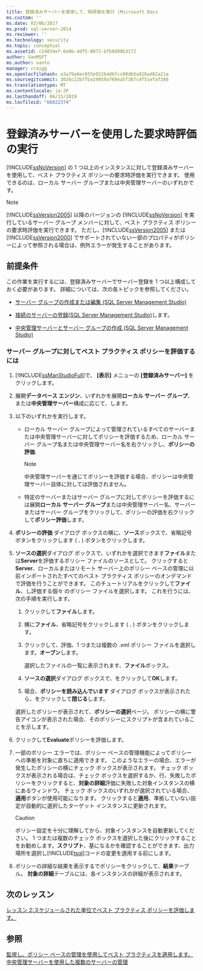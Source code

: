 ```yaml
---
title: 登録済みサーバーを使用して、時評価を実行 |Microsoft Docs
ms.custom: ''
ms.date: 03/06/2017
ms.prod: sql-server-2014
ms.reviewer: ''
ms.technology: security
ms.topic: conceptual
ms.assetid: c14034ef-6e0b-4df5-8072-bfb8d90b3172
author: VanMSFT
ms.author: vanto
manager: craigg
ms.openlocfilehash: a3a79a6ec655e91264d6fcc00db5a920ad82a21e
ms.sourcegitcommit: 3026c22b7fba19059a769ea5f367c4f51efaf286
ms.translationtype: MT
ms.contentlocale: ja-JP
ms.lasthandoff: 06/15/2019
ms.locfileid: "66822374"
---
```

# <a name="perform-an-on-demand-evaluation-by-using-registered-servers"></a>登録済みサーバーを使用した要求時評価の実行

  [!INCLUDE[ssNoVersion](../includes/ssnoversion-md.md)] の 1 つ以上のインスタンスに対して登録済みサーバーを使用して、ベスト プラクティス ポリシーの要求時評価を実行できます。 使用できるのは、ローカル サーバー グループまたは中央管理サーバーのいずれかです。  
  
> [!NOTE]  
>  [!INCLUDE[ssVersion2005](../includes/ssversion2005-md.md)] 以降のバージョンの [!INCLUDE[ssNoVersion](../includes/ssnoversion-md.md)] を実行しているサーバー グループ メンバーに対して、ベスト プラクティス ポリシーの要求時評価を実行できます。 ただし、[!INCLUDE[ssVersion2005](../includes/ssversion2005-md.md)] または [!INCLUDE[ssVersion2000](../includes/ssversion2000-md.md)] でサポートされていない一部のプロパティがポリシーによって参照される場合は、例外エラーが発生することがあります。  
  
## <a name="prerequisites"></a>前提条件  
 この作業を実行するには、登録済みサーバーでサーバー登録を 1 つ以上構成しておく必要があります。 詳細については、次の各トピックを参照してください。  
  
-   [サーバー グループの作成または編集 &#40;SQL Server Management Studio&#41;](../ssms/register-servers/create-or-edit-a-server-group-sql-server-management-studio.md)  
  
-   [接続のサーバーの登録&#40;SQL Server Management Studio&#41;](../ssms/register-servers/register-a-connected-server-sql-server-management-studio.md)します。  
  
-   [中央管理サーバーとサーバー グループの作成 &#40;SQL Server Management Studio&#41;](../ssms/register-servers/create-a-central-management-server-and-server-group.md)  
  
### <a name="to-evaluate-best-practices-policies-against-a-server-group"></a>サーバー グループに対してベスト プラクティス ポリシーを評価するには  
  
1.  [!INCLUDE[ssManStudioFull](../includes/ssmanstudiofull-md.md)]で、 **[表示]** メニューの **[登録済みサーバー]** をクリックします。  
  
2.  展開**データベース エンジン**、いずれかを展開**ローカル サーバー グループ**、または**中央管理サーバー**構成に応じて、します。  
  
3.  以下のいずれかを実行します。  
  
    -   ローカル サーバー グループによって管理されているすべてのサーバーまたは中央管理サーバーに対してポリシーを評価するため、ローカル サーバー グループ名または中央管理サーバー名を右クリックし、**ポリシーの評価**.  
  
        > [!NOTE]  
        >  中央管理サーバーを通じてポリシーを評価する場合、ポリシーは中央管理サーバー自体に対しては評価されません。  
  
    -   特定のサーバーまたはサーバー グループに対してポリシーを評価するには展開**ローカル サーバー グループ**または中央管理サーバー名、サーバーまたはサーバー グループをクリックして、ポリシーの評価を右クリックして**ポリシー評価**します。  
  
4.  **ポリシーの評価** ダイアログ ボックスの横に、**ソース**ボックスで、省略記号ボタンをクリックします ( **.** ) ボタンをクリックします。  
  
5.  **ソースの選択**ダイアログ ボックスで、いずれかを選択できます**ファイル**または**Server**を評価するポリシー ファイルのソースとして。 クリックすると**Server**、ローカルまたはリモート サーバー上のポリシー ベースの管理に以前インポートされたすべてのベスト プラクティス ポリシーのオンデマンドで評価を行うことができます。 このチュートリアルをクリックして**ファイル**、し評価する個々 のポリシー ファイルを選択します。 これを行うには、次の手順を実行します。  
  
    1.  クリックして**ファイル**します。  
  
    2.  横に**ファイル**、省略記号をクリックします ( **.** ) ボタンをクリックします。  
  
    3.  クリックして、評価、1 つまたは複数の .xml ポリシー ファイルを選択します。**オープン**します。  
  
         選択したファイルの一覧に表示されます、**ファイル**ボックス。  
  
    4.  **ソースの選択**ダイアログ ボックスで、をクリックして**OK**します。  
  
    5.  場合、**ポリシーを読み込んでいます** ダイアログ ボックスが表示されたら、をクリックして**閉じる**します。  
  
     選択したポリシーが表示されて、**ポリシーの選択**ページ。 ポリシーの横に警告アイコンが表示された場合、そのポリシーにスクリプトが含まれていることを示します。  
  
6.  クリックして**Evaluate**ポリシーを評価します。  
  
7.  一部のポリシー エラーでは、ポリシー ベースの管理機能によってポリシーへの準拠を対象に直ちに適用できます。 このようなエラーの場合、エラーが発生したポリシーの横にチェック ボックスが表示されます。 チェック ボックスが表示される場合は、チェック ボックスを選択するか、行、失敗したポリシーをクリックすると、**対象の詳細**評価に失敗した対象インスタンスの横にあるウィンドウ。 チェック ボックスのいずれかが選択されている場合、**適用**ボタンが使用可能になります。 クリックすると**適用**、準拠していない設定が自動的に選択したターゲット インスタンスに更新されます。  
  
    > [!CAUTION]  
    >  ポリシー設定を十分に理解してから、対象インスタンスを自動更新してください。 1 つまたは複数のチェック ボックスを選択した後にクリックすることをお勧めします。**スクリプト**、基になるかを確認することができます、出力場所を選択し[!INCLUDE[tsql](../includes/tsql-md.md)]コードの変更を適用する前にします。  
  
8.  ポリシーの詳細な結果を表示するでポリシーをクリックして、**結果**テーブル。 **対象の詳細**テーブルには、各インスタンスの詳細が表示されます。  
  
## <a name="next-lesson"></a>次のレッスン  
 [レッスン 2:スケジュールされた単位でベスト プラクティス ポリシーを評価します。](../../2014/tutorials/lesson-2-evaluate-best-practices-policies-on-a-scheduled-basis.md)  
  
## <a name="see-also"></a>参照  
 [監視し、ポリシー ベースの管理を使用してベスト プラクティスを適用します。](../relational-databases/policy-based-management/monitor-and-enforce-best-practices-by-using-policy-based-management.md)   
 [中央管理サーバーを使用した複数のサーバーの管理](../relational-databases/administer-multiple-servers-using-central-management-servers.md)  
  
  
